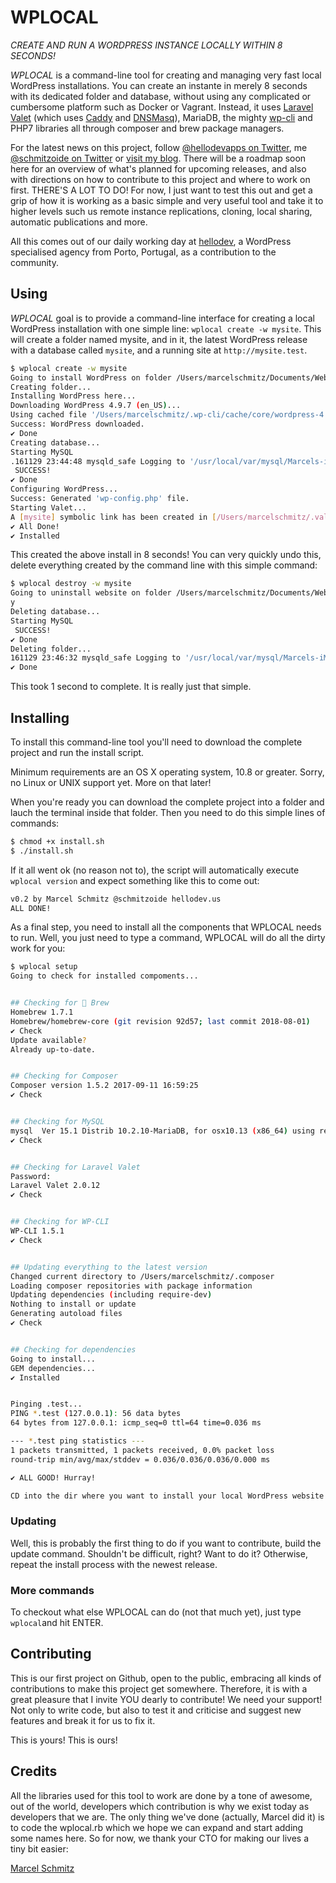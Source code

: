 WPLOCAL
======

*CREATE AND RUN A WORDPRESS INSTANCE LOCALLY WITHIN 8 SECONDS!*

*WPLOCAL* is a command-line tool for creating and managing very fast local WordPress installations. You can create an instante in merely 8 seconds with its dedicated folder and database, without using any complicated or cumbersome platform such as Docker or Vagrant. Instead, it uses [Laravel Valet](https://laravel.com/docs/5.3/valet) (which uses [Caddy](https://caddyserver.com) and [DNSMasq](https://en.wikipedia.org/wiki/Dnsmasq)), MariaDB, the mighty [wp-cli](http://wp-cli.org) and PHP7 libraries all through composer and brew package managers.

For the latest news on this project, follow [@hellodevapps on Twitter](https://twitter.com/hellodevapps), me [@schmitzoide on Twitter](https://twitter.com/hellodevapps) or [visit my blog](http://schmitzoide.blog). There will be a roadmap soon here for an overview of what's planned for upcoming releases, and also with directions on how to contribute to this project and where to work on first. THERE'S A LOT TO DO! For now, I just want to test this out and get a grip of how it is working as a basic simple and very useful tool and take it to higher levels such us remote instance replications, cloning, local sharing, automatic publications and more.

All this comes out of our daily working day at [hellodev](https://hellodev.us), a WordPress specialised agency from Porto, Portugal, as a contribution to the community.

## Using

*WPLOCAL* goal is to provide a command-line interface for creating a local WordPress installation with one simple line: `wplocal create -w mysite`. This will create a folder named mysite, and in it, the latest WordPress release with a database called `mysite`, and a running site at `http://mysite.test`.

```bash
$ wplocal create -w mysite
Going to install WordPress on folder /Users/marcelschmitz/Documents/Websites/mysite accessible at http://mysite.test...
Creating folder...
Installing WordPress here...
Downloading WordPress 4.9.7 (en_US)...
Using cached file '/Users/marcelschmitz/.wp-cli/cache/core/wordpress-4.9.7-en_US.tar.gz'...
Success: WordPress downloaded.
✔︎ Done
Creating database...
Starting MySQL
.161129 23:44:48 mysqld_safe Logging to '/usr/local/var/mysql/Marcels-iMac.local.err'.
 SUCCESS!
✔︎ Done
Configuring WordPress...
Success: Generated 'wp-config.php' file.
Starting Valet...
A [mysite] symbolic link has been created in [/Users/marcelschmitz/.valet/Sites/mysite].
✔︎ All Done!
✔︎ Installed
```

This created the above install in 8 seconds! You can very quickly undo this, delete everything created by the command line with this simple command:

```bash
$ wplocal destroy -w mysite
Going to uninstall website on folder /Users/marcelschmitz/Documents/Websites/mysite and delete the database. Proceed? (y)es / (n)o
y
Deleting database...
Starting MySQL
 SUCCESS!
✔︎ Done
Deleting folder...
161129 23:46:32 mysqld_safe Logging to '/usr/local/var/mysql/Marcels-iMac.local.err'.
✔︎ Done
```

This took 1 second to complete. It is really just that simple.

## Installing

To install this command-line tool you'll need to download the complete project and run the install script.

Minimum requirements are an OS X operating system, 10.8 or greater. Sorry, no Linux or UNIX support yet. More on that later!

When you're ready you can download the complete project into a folder and lauch the terminal inside that folder. Then you need to do this simple lines of commands:

```bash
$ chmod +x install.sh
$ ./install.sh
```

If it all went ok (no reason not to), the script will automatically execute `wplocal version` and expect something like this to come out:

```bash
v0.2 by Marcel Schmitz @schmitzoide hellodev.us
ALL DONE!
```

As a final step, you need to install all the components that WPLOCAL needs to run. Well, you just need to type a command, WPLOCAL will do all the dirty work for you:

```bash
$ wplocal setup
Going to check for installed compoments...


## Checking for 🍺 Brew
Homebrew 1.7.1
Homebrew/homebrew-core (git revision 92d57; last commit 2018-08-01)
✔︎ Check
Update available?
Already up-to-date.


## Checking for Composer
Composer version 1.5.2 2017-09-11 16:59:25
✔︎ Check


## Checking for MySQL
mysql  Ver 15.1 Distrib 10.2.10-MariaDB, for osx10.13 (x86_64) using readline 5.1
✔︎ Check


## Checking for Laravel Valet
Password:
Laravel Valet 2.0.12
✔︎ Check


## Checking for WP-CLI
WP-CLI 1.5.1
✔︎ Check


## Updating everything to the latest version
Changed current directory to /Users/marcelschmitz/.composer
Loading composer repositories with package information
Updating dependencies (including require-dev)
Nothing to install or update
Generating autoload files
✔︎ Check


## Checking for dependencies
Going to install...
GEM dependencies...
✔︎ Installed


Pinging .test...
PING *.test (127.0.0.1): 56 data bytes
64 bytes from 127.0.0.1: icmp_seq=0 ttl=64 time=0.036 ms

--- *.test ping statistics ---
1 packets transmitted, 1 packets received, 0.0% packet loss
round-trip min/avg/max/stddev = 0.036/0.036/0.036/0.000 ms

✔︎ ALL GOOD! Hurray!

CD into the dir where you want to install your local WordPress website and run `wplocal create -w NAME_OF_SITE`
```

### Updating

Well, this is probably the first thing to do if you want to contribute, build the update command. Shouldn't be difficult, right? Want to do it? Otherwise, repeat the install process with the newest release.

### More commands

To checkout what else WPLOCAL can do (not that much yet), just type `wplocal`and hit ENTER.


## Contributing

This is our first project on Github, open to the public, embracing all kinds of contributions to make this project get somewhere. Therefore, it is with a great pleasure that I invite YOU dearly to contribute! We need your support! Not only to write code, but also to test it and criticise and suggest new features and break it for us to fix it.

This is yours! This is ours!


## Credits

All the libraries used for this tool to work are done by a tone of awesome, out of the world, developers which contribution is why we exist today as developers that we are. The only thing we've done (actually, Marcel did it) is to code the wplocal.rb which we hope we can expand and start adding some names here. So for now, we thank your CTO for making our lives a tiny bit easier:

[Marcel Schmitz](https://schmitzoi.de)
